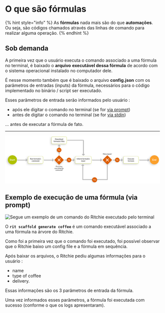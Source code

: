 # O que são fórmulas

{% hint style="info" %}
As **fórmulas** nada mais são do que **automações**. Ou seja, são códigos chamados através das linhas de comando para realizar alguma operação.
{% endhint %}

## Sob demanda

A primeira vez que o usuário executa o comando associado a uma fórmula no terminal, é baixado o **arquivo** **executável dessa fórmula** de acordo com o sistema operacional instalado no computador dele.

É nesse momento também que é baixado o arquivo **config.json** com os parâmetros de entradas \(inputs\) da fórmula, necessários para o código implementado no binário / script ser executado.

Esses parâmetros de entrada serão informados pelo usuário :

* após ele digitar o comando no terminal \(se for [via prompt](../usuario/guia-do-usuario/via-prompt.md)\)
* antes de digitar o comando no terminal \(se for [via stdin](../usuario/guia-do-usuario/via-stdin/)\)

... antes de executar a fórmula de fato.  
****

![](../.gitbook/assets/fluxo-formulas.png)

## Exemplo de execução de uma fórmula \(via prompt\)

![Segue um exemplo de um comando do Ritchie executado pelo terminal](https://lh3.googleusercontent.com/viskNlV4iXyN63RYhBdgu9I010Rz6nXaliyFKvC9vAHDyrQm2fEPUXzF5l6QclYEoQywEeXYZq3hPQFP_DqGQYJkk38E3nuam4rJQPSdl5zHU6HzP9Q2mEfg3TJeBuacn2geRgx7)

O **`rit scaffold generate coffee`** é um comando executável associado a uma fórmula na árvore do Ritchie.

Como foi a primeira vez que o comando foi executado, foi possível observar que o Ritchie baixo um config file e a fórmula em sequência.

Após baixar os arquivos, o Ritchie pediu algumas informações para o usuário : 

* name
* type of coffee
* delivery. 

Essas informações são os 3 parâmetros de entrada da fórmula.

Uma vez informados esses parâmetros, a fórmula foi executada com sucesso \(conforme o que os logs apresentaram\).

